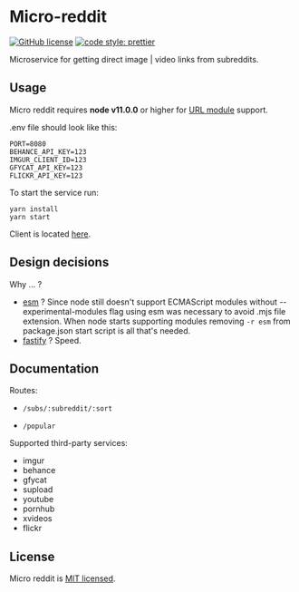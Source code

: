 # Micro-reddit

[![GitHub license](https://img.shields.io/badge/license-MIT-blue.svg)](https://github.com/malcodeman/micro-reddit/blob/master/LICENSE)
[![code style: prettier](https://img.shields.io/badge/code_style-prettier-ff69b4.svg)](https://github.com/prettier/prettier)

Microservice for getting direct image | video links from subreddits.

## Usage

Micro reddit requires **node v11.0.0** or higher for [URL module](https://nodejs.org/api/url.html) support.

.env file should look like this:

```
PORT=8080
BEHANCE_API_KEY=123
IMGUR_CLIENT_ID=123
GFYCAT_API_KEY=123
FLICKR_API_KEY=123
```

To start the service run:

```
yarn install
yarn start
```

Client is located [here](https://github.com/malcodeman/reddit-client).

## Design decisions

Why ... ?

- [esm](https://github.com/standard-things/esm) ?
  Since node still doesn't support ECMAScript modules without --experimental-modules flag using esm was necessary to avoid .mjs file extension.
  When node starts supporting modules removing `-r esm` from package.json start script is all that's needed.
- [fastify](https://github.com/fastify/fastify) ?
  Speed.

## Documentation

Routes:

- `/subs/:subreddit/:sort`

- `/popular`

Supported third-party services:

- imgur
- behance
- gfycat
- supload
- youtube
- pornhub
- xvideos
- flickr

## License

Micro reddit is [MIT licensed](./LICENSE).
